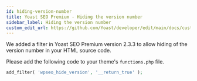 ```yaml
---
id: hiding-version-number
title: Yoast SEO Premium - Hiding the version number
sidebar_label: Hiding the version number
custom_edit_url: https://github.com/Yoast/developer/edit/main/docs/customization/yoast-seo-premium/hiding-version-number.md
---
```


We added a filter in Yoast SEO Premium version 2.3.3 to allow hiding of the version number in your HTML source code.

Please add the following code to your theme's `functions.php` file.

```php
add_filter( 'wpseo_hide_version', '__return_true' );
```
